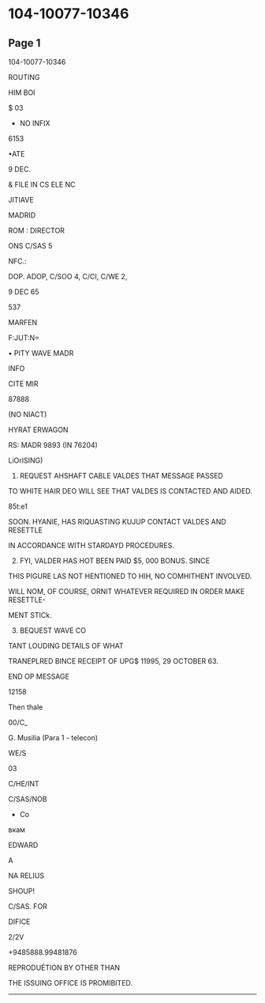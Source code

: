 # 104-10077-10346

## Page 1

104-10077-10346

ROUTING

HIM BOI

$ 03

- NO INFIX

6153

•ATE

9 DEC.

& FILE IN CS ELE NC

JITIAVE

MADRID

ROM : DIRECTOR

ONS C/SAS 5

NFC.:

DOP. ADOP, C/SOO 4, C/CI, C/WE 2,

9 DEC 65

537

MARFEN

F:JUT:N=

• PITY WAVE MADR

INFO

CITE MIR

87888

(NO NIACT)

HYRAT ERWAGON

RS: MADR 9893 (IN 76204)

LiOrISING)

1. REQUEST AHSHAFT CABLE VALDES THAT MESSAGE PASSED

TO WHITE HAIR DEO WILL SEE THAT VALDES IS CONTACTED AND AIDED.

85t:e1

SOON. HYANIE, HAS RIQUASTING KUJUP CONTACT VALDES AND RESETTLE

IN ACCORDANCE WITH STARDAYD PROCEDURES.

2. FYI, VALDER HAS HOT BEEN PAID $5, 000 BONUS. SINCE

THIS PIGURE LAS NOT HENTIONED TO HIH, NO COMHITHENT INVOLVED.

WILL NOM, OF COURSE, ORNIT WHATEVER REQUIRED IN ORDER MAKE RESETTLE-

MENT STICk.

3. BEQUEST WAVE CO

TANT LOUDING DETAILS OF WHAT

TRANEPLRED BINCE RECEIPT OF UPG$ 11995, 29 OCTOBER 63.

END OP MESSAGE

12158

Then thale

00/C_

G. Musilia (Para 1 - telecon)

WE/S

03

C/HE/INT

C/SAS/NOB

- Co

вкам

EDWARD

A

NA RELIUS

SHOUP!

C/SAS. FOR

DIFICE

2/2V

+9485888.99481876

REPRODUÉTION BY OTHER THAN

THE ISSUING OFFICE IS PROMIBITED.

---


